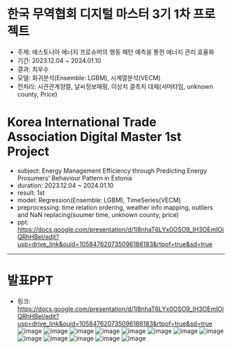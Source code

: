 # 한국 무역협회 디지털 마스터 3기 1차 프로젝트

- 주제: 에스토니아 에너지 프로슈머의 행동 패턴 예측을 통한 에너지 관리 효율화
- 기간: 2023.12.04 ~ 2024.01.10
- 결과: 최우수
- 모델: 회귀분석(Ensemble: LGBM), 시계열분석(VECM)
- 전처리: 시관관계정렬, 날씨정보매핑, 이상치 결측치 대체(서머타임, unknown county, Price)

# Korea International Trade Association Digital Master 1st Project

- subject: Energy Management Efficiency through Predicting Energy Prosumers' Behaviour Pattern in Estonia
- duration: 2023.12.04 ~ 2024.01.10
- result: 1st
- model: Regression(Ensemble: LGBM), TimeSeries(VECM)
- preprocessing: time relation ordering, weather info mapping, outliers and NaN replacing(suumer time, unknown county, price)
- ppt: https://docs.google.com/presentation/d/1l8nhaT6LYx0OSO9_IH3OEmIOiQRhHBel/edit?usp=drive_link&ouid=105847620735096186183&rtpof=true&sd=true

---
# 발표PPT
- 링크: https://docs.google.com/presentation/d/1l8nhaT6LYx0OSO9_IH3OEmIOiQRhHBel/edit?usp=drive_link&ouid=105847620735096186183&rtpof=true&sd=true
![image](https://github.com/user-attachments/assets/c209000c-6467-4845-8090-e8de6b873f8a)
![image](https://github.com/user-attachments/assets/267c44c7-cdfa-4f94-9018-e5f09705020c)
![image](https://github.com/user-attachments/assets/85e8bdf2-ba96-4d24-9cb8-10dd517f14b4)
![image](https://github.com/user-attachments/assets/be8bf245-e721-40d0-be78-25effe788892)
![image](https://github.com/user-attachments/assets/934a731b-6bd7-4b54-a6f9-4262caca4b6f)
![image](https://github.com/user-attachments/assets/8c4ae8b1-b11c-4a60-bd83-932c6e5d30e7)
![image](https://github.com/user-attachments/assets/06b5d051-14ec-4a7c-a089-7eb9e907a754)
![image](https://github.com/user-attachments/assets/2d9a58e7-a457-4a17-98bb-479200af22ee)
![image](https://github.com/user-attachments/assets/9202c0de-8955-42f6-9e74-2fce24b896e2)
![image](https://github.com/user-attachments/assets/cf6ace54-e878-4649-b36b-3201d730d30e)
![image](https://github.com/user-attachments/assets/7597a317-84d0-4c05-bf76-fa7cd872d5c7)
![image](https://github.com/user-attachments/assets/4c85be55-bb84-4c89-b7f7-a5bb16da19ad)
![image](https://github.com/user-attachments/assets/a78defb2-8a3e-4d11-9fa7-cf4695952d65)


